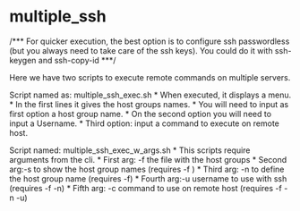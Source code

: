 # multiple_ssh

/*** For quicker execution, the best option is to configure ssh passwordless (but you always need to take care of the ssh keys). You could do it with ssh-keygen and ssh-copy-id ***/

Here we have two scripts to execute remote commands on multiple servers.

Script named as: multiple_ssh_exec.sh
	* When executed, it displays a menu.
	* In the first lines it gives the host groups names.
	* You will need to input as first option a host group name.
	* On the second option you will need to input a Username.
	* Third option: input a command to execute on remote host.


Script named: multiple_ssh_exec_w_args.sh
	* This scripts require arguments from the cli.
	* First arg: -f the file with the host groups
	* Second arg:-s to show the host group names (requires -f )
	* Third arg: -n to define the host group name (requires -f)
	* Fourth arg:-u username to use with ssh (requires -f -n)
	* Fifth arg: -c command to use on remote host (requires -f -n -u)
